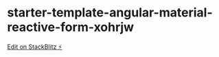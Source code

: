 # starter-template-angular-material-reactive-form-xohrjw

[Edit on StackBlitz ⚡️](https://stackblitz.com/edit/starter-template-angular-material-reactive-form-pc1stf)